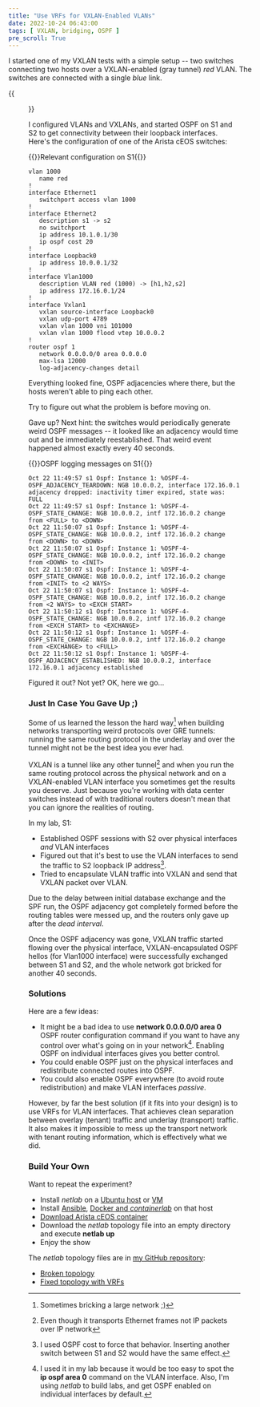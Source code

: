 ```yaml
---
title: "Use VRFs for VXLAN-Enabled VLANs"
date: 2022-10-24 06:43:00
tags: [ VXLAN, bridging, OSPF ]
pre_scroll: True
---
```

I started one of my VXLAN tests with a simple setup -- two switches connecting two hosts over a VXLAN-enabled (gray tunnel) *red* VLAN. The switches are connected with a single *blue* link.

{{<figure src="/2022/10/vxlan-ospf.png" caption="Test lab">}}

I configured VLANs and VXLANs, and started OSPF on S1 and S2 to get connectivity between their loopback interfaces. Here's the configuration of one of the Arista cEOS switches:
<!--more-->
{{<cc>}}Relevant configuration on S1{{</cc>}}
```
vlan 1000
   name red
!
interface Ethernet1
   switchport access vlan 1000
!
interface Ethernet2
   description s1 -> s2
   no switchport
   ip address 10.1.0.1/30
   ip ospf cost 20
!
interface Loopback0
   ip address 10.0.0.1/32
!
interface Vlan1000
   description VLAN red (1000) -> [h1,h2,s2]
   ip address 172.16.0.1/24
!
interface Vxlan1
   vxlan source-interface Loopback0
   vxlan udp-port 4789
   vxlan vlan 1000 vni 101000
   vxlan vlan 1000 flood vtep 10.0.0.2
!
router ospf 1
   network 0.0.0.0/0 area 0.0.0.0
   max-lsa 12000
   log-adjacency-changes detail
```

Everything looked fine, OSPF adjacencies where there, but the hosts weren't able to ping each other.

Try to figure out what the problem is before moving on.

Gave up? Next hint: the switches would periodically generate weird OSPF messages -- it looked like an adjacency would time out and be immediately reestablished. That weird event happened almost exactly every 40 seconds.

{{<cc>}}OSPF logging messages on S1{{</cc>}}
```
Oct 22 11:49:57 s1 Ospf: Instance 1: %OSPF-4-OSPF_ADJACENCY_TEARDOWN: NGB 10.0.0.2, interface 172.16.0.1 adjacency dropped: inactivity timer expired, state was: FULL
Oct 22 11:49:57 s1 Ospf: Instance 1: %OSPF-4-OSPF_STATE_CHANGE: NGB 10.0.0.2, intf 172.16.0.2 change from <FULL> to <DOWN>
Oct 22 11:50:07 s1 Ospf: Instance 1: %OSPF-4-OSPF_STATE_CHANGE: NGB 10.0.0.2, intf 172.16.0.2 change from <DOWN> to <DOWN>
Oct 22 11:50:07 s1 Ospf: Instance 1: %OSPF-4-OSPF_STATE_CHANGE: NGB 10.0.0.2, intf 172.16.0.2 change from <DOWN> to <INIT>
Oct 22 11:50:07 s1 Ospf: Instance 1: %OSPF-4-OSPF_STATE_CHANGE: NGB 10.0.0.2, intf 172.16.0.2 change from <INIT> to <2 WAYS>
Oct 22 11:50:07 s1 Ospf: Instance 1: %OSPF-4-OSPF_STATE_CHANGE: NGB 10.0.0.2, intf 172.16.0.2 change from <2 WAYS> to <EXCH START>
Oct 22 11:50:12 s1 Ospf: Instance 1: %OSPF-4-OSPF_STATE_CHANGE: NGB 10.0.0.2, intf 172.16.0.2 change from <EXCH START> to <EXCHANGE>
Oct 22 11:50:12 s1 Ospf: Instance 1: %OSPF-4-OSPF_STATE_CHANGE: NGB 10.0.0.2, intf 172.16.0.2 change from <EXCHANGE> to <FULL>
Oct 22 11:50:12 s1 Ospf: Instance 1: %OSPF-4-OSPF_ADJACENCY_ESTABLISHED: NGB 10.0.0.2, interface 172.16.0.1 adjacency established
```

Figured it out? Not yet? OK, here we go...

### Just In Case You Gave Up ;)

Some of us learned the lesson the hard way[^BN] when building networks transporting weird protocols over GRE tunnels: running the same routing protocol in the underlay and over the tunnel might not be the best idea you ever had.

[^BN]: Sometimes bricking a large network ;)

VXLAN is a tunnel like any other tunnel[^RP] and when you run the same routing protocol across the physical network and on a VXLAN-enabled VLAN interface you sometimes get the results you deserve. Just because you're working with data center switches instead of with traditional routers doesn't mean that you can ignore the realities of routing.

[^RP]: Even though it transports Ethernet frames not IP packets over IP network

In my lab, S1:

* Established OSPF sessions with S2 over physical interfaces *and* VLAN interfaces
* Figured out that it's best to use the VLAN interfaces to send the traffic to S2 loopback IP address[^OC].
* Tried to encapsulate VLAN traffic into VXLAN and send that VXLAN packet over VLAN.

Due to the delay between initial database exchange and the SPF run, the OSPF adjacency got completely formed before the routing tables were messed up, and the routers only gave up after the *dead interval*.

Once the OSPF adjacency was gone, VXLAN traffic started flowing over the physical interface, VXLAN-encapsulated OSPF hellos (for Vlan1000 interface) were successfully exchanged between S1 and S2, and the whole network got bricked for another 40 seconds.

### Solutions

Here are a few ideas:

* It might be a bad idea to use **network 0.0.0.0/0 area 0** OSPF router configuration command if you want to have any control over what's going on in your network[^ESP]. Enabling OSPF on individual interfaces gives you better control.
* You could enable OSPF just on the physical interfaces and redistribute connected routes into OSPF.
* You could also enable OSPF everywhere (to avoid route redistribution) and make VLAN interfaces *passive*.

[^ESP]: I used it in my lab because it would be too easy to spot the **ip ospf area 0** command on the VLAN interface. Also, I'm using *netlab* to build labs, and get OSPF enabled on individual interfaces by default.

However, by far the best solution (if it fits into your design) is to use VRFs for VLAN interfaces. That achieves clean separation between overlay (tenant) traffic and underlay (transport) traffic. It also makes it impossible to mess up the transport network with tenant routing information, which is effectively what we did.

[^OC]: I used OSPF cost to force that behavior. Inserting another switch between S1 and S2 would have the same effect.

### Build Your Own

Want to repeat the experiment?

* Install *netlab* on a [Ubuntu host](https://netsim-tools.readthedocs.io/en/latest/install/ubuntu.html) or [VM](https://netsim-tools.readthedocs.io/en/latest/install/ubuntu-vm.html)
* Install [Ansible](https://netsim-tools.readthedocs.io/en/latest/netlab/install.html), [Docker and *containerlab*](https://netsim-tools.readthedocs.io/en/latest/labs/clab.html) on that host
* [Download Arista cEOS container](https://netsim-tools.readthedocs.io/en/latest/labs/ceos.html)
* Download the *netlab* topology file into an empty directory and execute **netlab up**
* Enjoy the show

The *netlab* topology files are in [my GitHub repository](https://github.com/ipspace/netlab-examples/tree/master/VXLAN/vxlan-ospf):

* [Broken topology](https://github.com/ipspace/netlab-examples/blob/master/VXLAN/vxlan-ospf/topology-broken.yml)
* [Fixed topology with VRFs](https://github.com/ipspace/netlab-examples/blob/master/VXLAN/vxlan-ospf/topology-fixed.yml)

